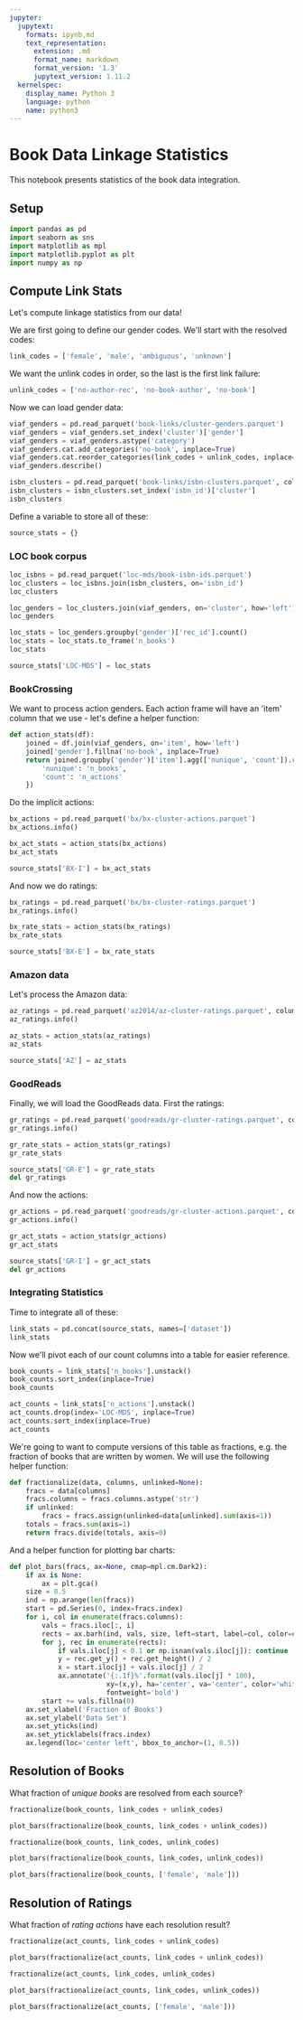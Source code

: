 ```yaml
---
jupyter:
  jupytext:
    formats: ipynb,md
    text_representation:
      extension: .md
      format_name: markdown
      format_version: '1.3'
      jupytext_version: 1.11.2
  kernelspec:
    display_name: Python 3
    language: python
    name: python3
---
```


# Book Data Linkage Statistics

This notebook presents statistics of the book data integration.


## Setup

```python
import pandas as pd
import seaborn as sns
import matplotlib as mpl
import matplotlib.pyplot as plt
import numpy as np
```

## Compute Link Stats

Let's compute linkage statistics from our data!

We are first going to define our gender codes.  We'll start with the resolved codes:

```python
link_codes = ['female', 'male', 'ambiguous', 'unknown']
```

We want the unlink codes in order, so the last is the first link failure:

```python
unlink_codes = ['no-author-rec', 'no-book-author', 'no-book']
```

Now we can load gender data:

```python
viaf_genders = pd.read_parquet('book-links/cluster-genders.parquet')
viaf_genders = viaf_genders.set_index('cluster')['gender']
viaf_genders = viaf_genders.astype('category')
viaf_genders.cat.add_categories('no-book', inplace=True)
viaf_genders.cat.reorder_categories(link_codes + unlink_codes, inplace=True)
viaf_genders.describe()
```

```python
isbn_clusters = pd.read_parquet('book-links/isbn-clusters.parquet', columns=['isbn_id', 'cluster'])
isbn_clusters = isbn_clusters.set_index('isbn_id')['cluster']
isbn_clusters
```

Define a variable to store all of these:

```python
source_stats = {}
```

### LOC book corpus

```python
loc_isbns = pd.read_parquet('loc-mds/book-isbn-ids.parquet')
loc_clusters = loc_isbns.join(isbn_clusters, on='isbn_id')
loc_clusters
```

```python
loc_genders = loc_clusters.join(viaf_genders, on='cluster', how='left')
loc_genders
```

```python
loc_stats = loc_genders.groupby('gender')['rec_id'].count()
loc_stats = loc_stats.to_frame('n_books')
loc_stats
```

```python
source_stats['LOC-MDS'] = loc_stats
```

### BookCrossing

We want to process action genders.  Each action frame will have an 'item' column that we use - let's define a helper function:

```python
def action_stats(df):
    joined = df.join(viaf_genders, on='item', how='left')
    joined['gender'].fillna('no-book', inplace=True)
    return joined.groupby('gender')['item'].agg(['nunique', 'count']).rename(columns={
        'nunique': 'n_books',
        'count': 'n_actions'
    })
```

Do the implicit actions:

```python
bx_actions = pd.read_parquet('bx/bx-cluster-actions.parquet')
bx_actions.info()
```

```python
bx_act_stats = action_stats(bx_actions)
bx_act_stats
```

```python
source_stats['BX-I'] = bx_act_stats
```

And now we do ratings:

```python
bx_ratings = pd.read_parquet('bx/bx-cluster-ratings.parquet')
bx_ratings.info()
```

```python
bx_rate_stats = action_stats(bx_ratings)
bx_rate_stats
```

```python
source_stats['BX-E'] = bx_rate_stats
```

### Amazon data

Let's process the Amazon data:

```python
az_ratings = pd.read_parquet('az2014/az-cluster-ratings.parquet', columns=['user', 'item'])
az_ratings.info()
```

```python
az_stats = action_stats(az_ratings)
az_stats
```

```python
source_stats['AZ'] = az_stats
```

### GoodReads

Finally, we will load the GoodReads data.  First the ratings:

```python
gr_ratings = pd.read_parquet('goodreads/gr-cluster-ratings.parquet', columns=['user', 'item'])
gr_ratings.info()
```

```python
gr_rate_stats = action_stats(gr_ratings)
gr_rate_stats
```

```python
source_stats['GR-E'] = gr_rate_stats
del gr_ratings
```

And now the actions:

```python
gr_actions = pd.read_parquet('goodreads/gr-cluster-actions.parquet', columns=['user', 'item'])
gr_actions.info()
```

```python
gr_act_stats = action_stats(gr_actions)
gr_act_stats
```

```python
source_stats['GR-I'] = gr_act_stats
del gr_actions
```

### Integrating Statistics

Time to integrate all of these:

```python
link_stats = pd.concat(source_stats, names=['dataset'])
link_stats
```

Now we'll pivot each of our count columns into a table for easier reference.

```python
book_counts = link_stats['n_books'].unstack()
book_counts.sort_index(inplace=True)
book_counts
```

```python
act_counts = link_stats['n_actions'].unstack()
act_counts.drop(index='LOC-MDS', inplace=True)
act_counts.sort_index(inplace=True)
act_counts
```

We're going to want to compute versions of this table as fractions, e.g. the fraction of books that are written by women.  We will use the following helper function:

```python
def fractionalize(data, columns, unlinked=None):
    fracs = data[columns]
    fracs.columns = fracs.columns.astype('str')
    if unlinked:
        fracs = fracs.assign(unlinked=data[unlinked].sum(axis=1))
    totals = fracs.sum(axis=1)
    return fracs.divide(totals, axis=0)
```

And a helper function for plotting bar charts:

```python
def plot_bars(fracs, ax=None, cmap=mpl.cm.Dark2):
    if ax is None:
        ax = plt.gca()
    size = 0.5
    ind = np.arange(len(fracs))
    start = pd.Series(0, index=fracs.index)
    for i, col in enumerate(fracs.columns):
        vals = fracs.iloc[:, i]
        rects = ax.barh(ind, vals, size, left=start, label=col, color=cmap(i))
        for j, rec in enumerate(rects):
            if vals.iloc[j] < 0.1 or np.isnan(vals.iloc[j]): continue
            y = rec.get_y() + rec.get_height() / 2
            x = start.iloc[j] + vals.iloc[j] / 2
            ax.annotate('{:.1f}%'.format(vals.iloc[j] * 100),
                        xy=(x,y), ha='center', va='center', color='white',
                        fontweight='bold')
        start += vals.fillna(0)
    ax.set_xlabel('Fraction of Books')
    ax.set_ylabel('Data Set')
    ax.set_yticks(ind)
    ax.set_yticklabels(fracs.index)
    ax.legend(loc='center left', bbox_to_anchor=(1, 0.5))
```

## Resolution of Books

What fraction of *unique books* are resolved from each source?

```python
fractionalize(book_counts, link_codes + unlink_codes)
```

```python
plot_bars(fractionalize(book_counts, link_codes + unlink_codes))
```

```python
fractionalize(book_counts, link_codes, unlink_codes)
```

```python
plot_bars(fractionalize(book_counts, link_codes, unlink_codes))
```

```python
plot_bars(fractionalize(book_counts, ['female', 'male']))
```

## Resolution of Ratings

What fraction of *rating actions* have each resolution result?

```python
fractionalize(act_counts, link_codes + unlink_codes)
```

```python
plot_bars(fractionalize(act_counts, link_codes + unlink_codes))
```

```python
fractionalize(act_counts, link_codes, unlink_codes)
```

```python
plot_bars(fractionalize(act_counts, link_codes, unlink_codes))
```

```python
plot_bars(fractionalize(act_counts, ['female', 'male']))
```

```python

```
